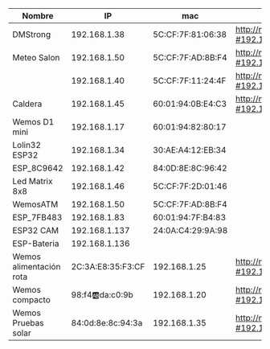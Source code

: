 
|Nombre|IP|mac|url
|---|---|---|---
|DMStrong|192.168.1.38|5C:CF:7F:81:06:38|http://micropython.org/webrepl/?#192.168.1.38:8266/
|Meteo Salon|192.168.1.50|5C:CF:7F:AD:8B:F4|http://micropython.org/webrepl/?#192.168.1.50:8266/
||192.168.1.40|5C:CF:7F:11:24:4F|http://micropython.org/webrepl/?#192.168.1.40:8266/
|Caldera|192.168.1.45|60:01:94:0B:E4:C3|http://micropython.org/webrepl/?#192.168.1.45:8266/
|Wemos D1 mini|192.168.1.17|60:01:94:82:80:17
|Lolin32 ESP32|192.168.1.34|30:AE:A4:12:EB:34
|ESP_8C9642	|192.168.1.42|84:0D:8E:8C:96:42
|Led Matrix 8x8	|192.168.1.46|5C:CF:7F:2D:01:46
| WemosATM	|192.168.1.50|5C:CF:7F:AD:8B:F4
|ESP_7FB483	|192.168.1.83|60:01:94:7F:B4:83
|ESP32 CAM|	192.168.1.137|24:0A:C4:29:9A:98
|ESP-Bateria|192.168.1.136|
|Wemos alimentación rota|2C:3A:E8:35:F3:CF | 192.168.1.25|http://micropython.org/webrepl/?#192.168.1.25:8266
|Wemos compacto|98:f4:ab:da:c0:9b|192.168.1.20|http://micropython.org/webrepl/?#192.168.1.20:8266
|Wemos Pruebas solar|84:0d:8e:8c:94:3a| 192.168.1.35 |http://micropython.org/webrepl/?#192.168.1.35:8266
